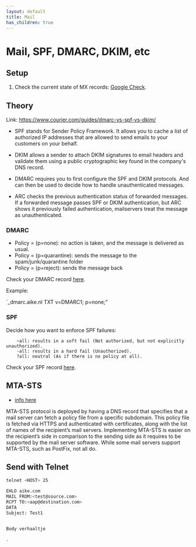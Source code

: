 ```yaml
---
layout: default
title: Mail
has_children: true
---
```


# Mail, SPF, DMARC, DKIM, etc

## Setup

1. Check the current state of MX records: [Google Check](https://toolbox.googleapps.com/apps/checkmx/).

## Theory

Link: <https://www.courier.com/guides/dmarc-vs-spf-vs-dkim/>

* SPF stands for Sender Policy Framework. It allows you to cache a list of authorized IP addresses that are allowed to send emails to your customers on your behalf.

* DKIM allows a sender to attach DKIM signatures to email headers and validate them using a public cryptographic key found in the company's DNS record.

* DMARC requires you to first configure the SPF and DKIM protocols. And can then be used to decide how to handle unauthenticated messages.

* ARC checks the previous authentication status of forwarded messages. If a forwarded message passes SPF or DKIM authentication, but ARC shows it previously failed authentication, mailservers treat the message as unauthenticated.

### DMARC

* Policy = (p=none): no action is taken, and the message is delivered as usual.
* Policy = (p=quarantine): sends the message to the spam/junk/quarantine folder
* Policy = (p=reject): sends the message back

Check your DMARC record [here](https://mxtoolbox.com/SuperTool.aspx?action=dmarc).

Example:

`_dmarc.aike.nl TXT v=DMARC1; p=none;"

### SPF

Decide how you want to enforce SPF failures:

```
    ~all: results in a soft fail (Not authorized, but not explicitly unauthorized).
    -all: results in a hard fail (Unauthorized).
    ?all: neutral (As if there is no policy at all).
```

Check your SPF record [here](https://mxtoolbox.com/SuperTool.aspx?action=spf).

## MTA-STS

* [info here](https://powerdmarc.com/what-is-mta-sts-and-why-do-you-need-it/)

MTA-STS protocol is deployed by having a DNS record that specifies that a mail
server can fetch a policy file from a specific subdomain. This policy file is
fetched via HTTPS and authenticated with certificates, along with the list of
names of the recipient’s mail servers. Implementing MTA-STS is easier on the
recipient’s side in comparison to the sending side as it requires to be
supported by the mail server software. While some mail servers support MTA-STS,
such as PostFix, not all do.

## Send with Telnet

```bash
telnet <HOST> 25

EHLO aike.com
MAIL FROM:<test@source.com>
RCPT TO:<aap@destination.com>
DATA
Subject: Test1


Body verhaaltje

.
```
